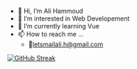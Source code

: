 - 👋 Hi, I’m Ali Hammoud
- 👀 I’m interested in Web Developement
- 🌱 I’m currently learning Vue
- 📫 How to reach me ...
  - 📧letsmailali.h@gmail.com

[![GitHub Streak](https://streak-stats.demolab.com?user=hmd-ali)](https://git.io/streak-stats)
